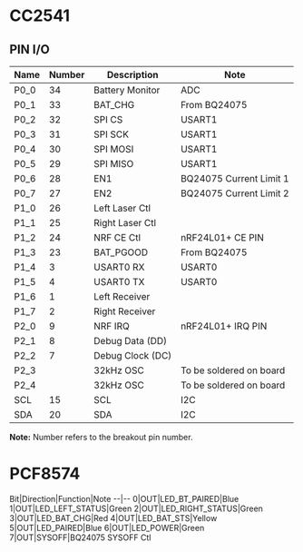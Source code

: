 # **CC2541**

## **PIN I/O**

Name|Number|Description|Note
--|--|--|--|
P0_0|34|Battery Monitor|ADC
P0_1|33|BAT_CHG|From BQ24075
P0_2|32|SPI CS|USART1
P0_3|31|SPI SCK|USART1
P0_4|30|SPI MOSI|USART1
P0_5|29|SPI MISO|USART1
P0_6|28|EN1|BQ24075 Current Limit 1
P0_7|27|EN2|BQ24075 Current Limit 2
P1_0|26|Left Laser Ctl|
P1_1|25|Right Laser Ctl|
P1_2|24|NRF CE Ctl|nRF24L01+ CE PIN
P1_3|23|BAT_PGOOD|From BQ24075
P1_4|3|USART0 RX|USART0
P1_5|4|USART0 TX|USART0
P1_6|1|Left Receiver|
P1_7|2|Right Receiver|
P2_0|9|NRF IRQ|nRF24L01+ IRQ PIN
P2_1|8|Debug Data (DD)|
P2_2|7|Debug Clock (DC)|
P2_3||32kHz OSC|To be soldered on board
P2_4||32kHz OSC|To be soldered on board
SCL|15|SCL|I2C
SDA|20|SDA|I2C

**Note:** Number refers to the breakout pin number.

# **PCF8574**

Bit|Direction|Function|Note
--|--
0|OUT|LED_BT_PAIRED|Blue
1|OUT|LED_LEFT_STATUS|Green
2|OUT|LED_RIGHT_STATUS|Green
3|OUT|LED_BAT_CHG|Red
4|OUT|LED_BAT_STS|Yellow
5|OUT|LED_PAIRED|Blue
6|OUT|LED_POWER|Green
7|OUT|SYSOFF|BQ24075 SYSOFF Ctl
